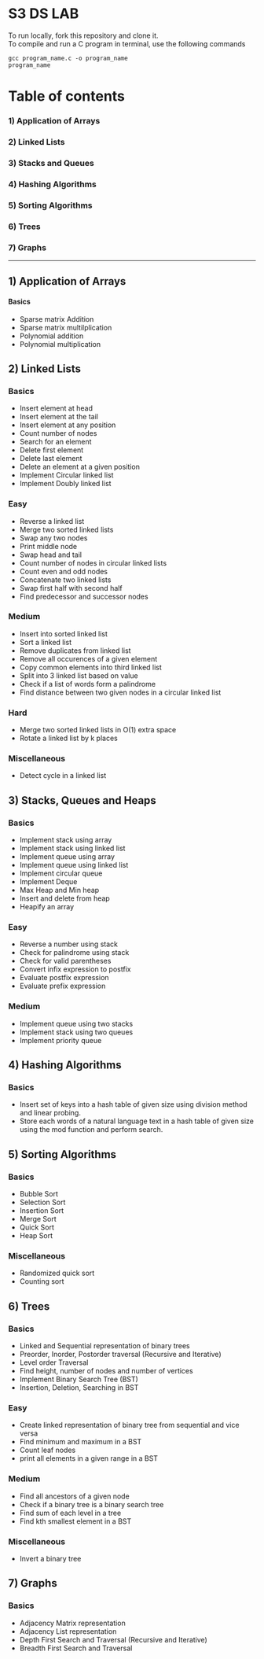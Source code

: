 # S3 DS LAB

To run locally, fork this repository and clone it.  
To compile and run a C program in terminal, use the following commands
```
gcc program_name.c -o program_name
program_name
```

# Table of contents

### 1) Application of Arrays
### 2) Linked Lists
### 3) Stacks and Queues
### 4) Hashing Algorithms
### 5) Sorting Algorithms
### 6) Trees
### 7) Graphs  

<hr/>

## 1) Application of Arrays

#### Basics
* Sparse matrix Addition
* Sparse matrix multilplication
* Polynomial addition
* Polynomial multiplication

## 2) Linked Lists

### Basics
* Insert element at head
* Insert element at the tail
* Insert element at any position
* Count number of nodes
* Search for an element 
* Delete first element
* Delete last element
* Delete an element at a given position
* Implement Circular linked list
* Implement Doubly linked list

### Easy
* Reverse a linked list
* Merge two sorted linked lists
* Swap any two nodes
* Print middle node
* Swap head and tail
* Count number of nodes in circular linked lists
* Count even and odd nodes
* Concatenate two linked lists
* Swap first half with second half
* Find predecessor and successor nodes

### Medium
* Insert into sorted linked list
* Sort a linked list
* Remove duplicates from linked list
* Remove all occurences of a given element
* Copy common elements into third linked list
* Split into 3 linked list based on value
* Check if a list of words form a palindrome
* Find distance between two given nodes in a circular linked list

### Hard
* Merge two sorted linked lists in O(1) extra space
* Rotate a linked list by k places

### Miscellaneous
* Detect cycle in a linked list

## 3) Stacks, Queues and Heaps

### Basics
* Implement stack using array
* Implement stack using linked list
* Implement queue using array
* Implement queue using linked list
* Implement circular queue 
* Implement Deque
* Max Heap and Min heap
* Insert and delete from heap
* Heapify an array

### Easy
* Reverse a number using stack
* Check for palindrome using stack
* Check for valid parentheses
* Convert infix expression to postfix
* Evaluate postfix expression
* Evaluate prefix expression

### Medium
* Implement queue using two stacks
* Implement stack using two queues
* Implement priority queue


## 4) Hashing Algorithms

### Basics
* Insert set of keys into a hash table of given size using division method and linear probing.
* Store each words of a natural language text in a hash table of given size using the mod function and perform search. 

## 5) Sorting Algorithms

### Basics
* Bubble Sort
* Selection Sort
* Insertion Sort
* Merge Sort
* Quick Sort
* Heap Sort

### Miscellaneous
* Randomized quick sort
* Counting sort

## 6) Trees

### Basics
* Linked and Sequential representation of binary trees
* Preorder, Inorder, Postorder traversal (Recursive and Iterative)
* Level order Traversal
* Find height, number of nodes and number of vertices
* Implement Binary Search Tree (BST)
* Insertion, Deletion, Searching in BST

### Easy
* Create linked representation of binary tree from sequential and vice versa
* Find minimum and maximum in a BST
* Count leaf nodes
* print all elements in a given range in a BST

### Medium
* Find all ancestors of a given node
* Check if a binary tree is a binary search tree
* Find sum of each level in a tree
* Find kth smallest element in a BST

### Miscellaneous
* Invert a binary tree

## 7) Graphs

### Basics
* Adjacency Matrix representation
* Adjacency List representation
* Depth First Search and Traversal (Recursive and Iterative)
* Breadth First Search and Traversal
